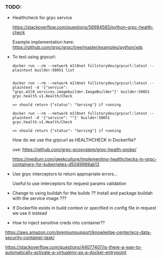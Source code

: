 ### TODO:

* Healthcheck for grpc service

  https://stackoverflow.com/questions/56984565/python-grpc-health-check

  Example implementation here:
  https://github.com/grpc/grpc/tree/master/examples/python/xds


* To test using grpcurl:
  ```
  docker run --rm --network m1l0net fullstorydev/grpcurl:latest --plaintext builder:50051 list


  docker run --rm --network m1l0net fullstorydev/grpcurl:latest --plaintext -d '{"service": "grpc.m1l0_services.imagebuilder.ImageBuilder"}' builder:50051 grpc.health.v1.Health/Check

  => should return {"status": "Serving"} if running

  docker run --rm --network m1l0net fullstorydev/grpcurl:latest --plaintext -d '{"service": ""}' builder:50051 grpc.health.v1.Health/Check

  => should return {"status": "Serving"} if running
  
  ```

  How do we use the grpcurl as HEALTHCHECK in Dockerfile?

  use: https://github.com/grpc-ecosystem/grpc-health-probe/

  https://medium.com/geekculture/implementing-healthchecks-in-grpc-containers-for-kubernetes-d5049989ab12


* Use grpc interceptors to return appropriate errors...

  Useful to use interceptors for request params validation

* Change to using buildah for the builds ?? Install and package buildah with the service image ???

* If Dockerfile exists in build context or specified in config file in request we use it instead

* How to inject sensitive creds into container??

https://aws.amazon.com/premiumsupport/knowledge-center/ecs-data-security-container-task/


https://stackoverflow.com/questions/44077407/is-there-a-way-to-automatically-activate-a-virtualenv-as-a-docker-entrypoint